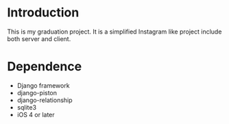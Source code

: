 # Introduction
This is my graduation project. It is a simplified Instagram like project include both server and client.

# Dependence
* Django framework
* django-piston
* django-relationship
* sqlite3
* iOS 4 or later

